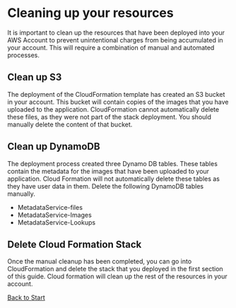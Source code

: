 # Cleaning up your resources

It is important to clean up the resources that have been deployed into your AWS Account to prevent unintentional charges from being accumulated in your account. This will require a combination of manual and automated processes.

## Clean up S3
The deployment of the CloudFormation template has created an S3 bucket in your account. This bucket will contain copies of the images that you have uploaded to the application. CloudFormation cannot automatically delete these files, as they were not part of the stack deployment. You should manually delete the content of that bucket.

## Clean up DynamoDB
The deployment process created three Dynamo DB tables. These tables contain the metadata for the images that have been uploaded to your application. Cloud Formation will not automatically delete these tables as they have user data in them. Delete the following DynamoDB tables manually.
* MetadataService-files
* MetadataService-Images
* MetadataService-Lookups

## Delete Cloud Formation Stack
Once the manual cleanup has been completed, you can go into CloudFormation and delete the stack that you deployed in the first section of this guide. Cloud formation will clean up the rest of the resources in your account.

 
[Back to Start](../README.md)